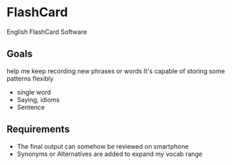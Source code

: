 # FlashCard
English FlashCard Software

## Goals
help me keep recording new phrases or words
It's capable of storing some patterns flexibly 
- single word
- Saying, idioms
- Sentence

## Requirements
- The final output can somehow be reviewed on smartphone
- Synonyms or Alternatives are added to expand my vocab range
